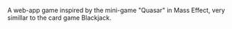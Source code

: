 A web-app game inspired by the mini-game "Quasar" in Mass Effect, very simillar to the card game Blackjack.
